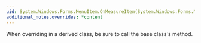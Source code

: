 ```yaml
---
uid: System.Windows.Forms.MenuItem.OnMeasureItem(System.Windows.Forms.MeasureItemEventArgs)
additional_notes.overrides: *content
---
```


<p>When overriding <xref href="System.Windows.Forms.MenuItem.OnMeasureItem(System.Windows.Forms.MeasureItemEventArgs)"></xref> in a derived class, be sure to call the base class's <xref href="System.Windows.Forms.MenuItem.OnMeasureItem(System.Windows.Forms.MeasureItemEventArgs)"></xref> method.</p>


